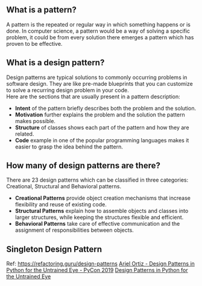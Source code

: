 ## What is a pattern?
A pattern is the repeated or regular way in which something happens or is done. In computer science, a pattern would be a way of solving a specific problem, it could be from every solution there emerges a pattern which has proven to be effective.

## What is a design pattern?
Design patterns are typical solutions to commonly occurring problems in software design. They are like pre-made blueprints that you can customize to solve a recurring design problem in your code. <br>
Here are the sections that are usually present in a pattern description:
- <b>Intent</b> of the pattern briefly describes both the problem and the solution.
- <b>Motivation</b> further explains the problem and the solution the pattern makes possible.
- <b>Structure</b> of classes shows each part of the pattern and how they are related.
- <b>Code</b> example in one of the popular programming languages makes it easier to grasp the idea behind the pattern.

## How many of design patterns are there?
There are 23 design patterns which can be classified in three categories: Creational, Structural and Behavioral patterns.<br>
- <b>Creational Patterns</b> provide object creation mechanisms that increase flexibility and reuse of existing code.
- <b>Structural Patterns</b> explain how to assemble objects and classes into larger structures, while keeping the structures flexible and efficient.
- <b>Behavioral Patterns</b> take care of effective communication and the assignment of responsibilities between objects.

## Singleton Design Pattern

Ref: 
https://refactoring.guru/design-patterns
[Ariel Ortiz - Design Patterns in Python for the Untrained Eye - PyCon 2019](https://www.youtube.com/watch?v=o1FZ_Bd4DSM)
[Design Patterns in Python for the Untrained Eye](http://34.212.143.74/s201911/pycon2019/docs/design_patterns.html)